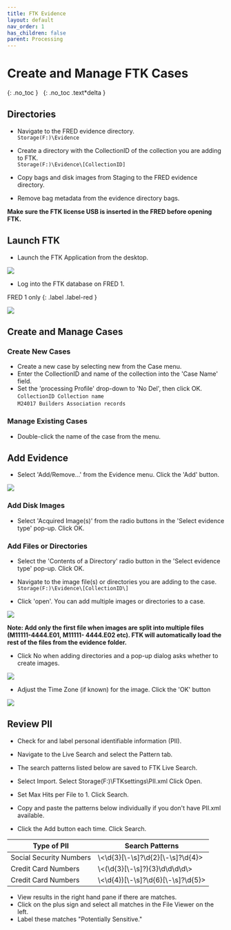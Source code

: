 ```yaml
---
title: FTK Evidence
layout: default
nav_order: 1
has_children: false
parent: Processing
---
```



# Create and Manage FTK Cases  

{: .no_toc }
&nbsp;
{: .no_toc .text*delta }


## Directories  

* Navigate to the FRED evidence directory.  
```Storage(F:)\Evidence```
* Create a directory with the CollectionID of the collection you are adding to FTK.   
```Storage(F:)\Evidence\[CollectionID]```  

* Copy bags and disk images from Staging to the FRED evidence directory.  
<!-- Specify diskImages and fileTransfers? -->
* Remove bag metadata from the evidence directory bags.  

**Make sure the FTK license USB is inserted in the FRED before opening FTK.**  

## Launch FTK  

* Launch the FTK Application from the desktop.

 ![](ftkle/media/image7.jpg)

* Log into the FTK database on FRED 1.

 FRED 1 only
{: .label .label-red }

 ![](ftkle/media/image3.png)

## Create and Manage Cases  

### Create New Cases

* Create a new case by selecting new from the Case menu.
* Enter the CollectionID and name of the collection into the 'Case Name' field.
* Set the 'processing Profile' drop-down to 'No Del', then click OK.  
 ```CollectionID Collection name```  
 ```M24017 Builders Association records```   

### Manage Existing Cases

* Double-click the name of the case from the menu.  

## Add Evidence  

* Select 'Add/Remove...' from the Evidence menu. Click the
 'Add' button.  

 ![](ftkle/media/image4.png)

### Add Disk Images

* Select 'Acquired Image(s)' from the radio buttons in
 the 'Select evidence type' pop-up. Click OK.

### Add Files or Directories

* Select the 'Contents of a Directory'
 radio button in the 'Select evidence type' pop-up. Click OK.

* Navigate to the image file(s) or
 directories you are adding to the case.  
 ```Storage(F:)\Evidence\[CollectionID\]```  
 * Click 'open'. You can add multiple images or directories to a case.  

 ![](ftkle/media/image5.png)

**Note: Add only the first file when images are split into multiple files
(M11111-4444.E01, M11111- 4444.E02 etc). FTK will automatically load the rest of the files from the evidence folder.**  


* Click No when adding directories and a pop-up dialog asks whether to create images.

 ![](ftkle/media/image6.png)

* Adjust the Time Zone (if known) for the image. Click
 the 'OK' button

 ![](ftkle/media/image2.jpg)

## Review PII  

* Check for and label personal identifiable information (PII).

* Navigate to the Live Search and select the Pattern tab.  

* The search patterns listed below are saved to FTK Live Search. 

* Select Import. Select Storage(F:)\\FTKsettings\\PII.xml Click Open.

* Set Max Hits per File to 1. Click Search.   

* Copy and paste the patterns below individually if you don't have PII.xml available. 

* Click the Add button each time. Click Search.   
  

| Type of PII            | Search Patterns                                 |
| ------------------------ | ---------------------- |  
| Social Security Numbers | \\\<\\d{3}\[\\-\\s\]?\\d{2}\[\\-\\s\]?\\d{4}\> |
| Credit Card Numbers     | \\\<(\\d{3}\[\\-\\s\]?){3}\\d\\d\\d\\d\\\> | 
| Credit Card Numbers     | \\\<\\d{4})\[\\-\\s\]?\\d{6}\[\\-\\s\]?\\d{5}\> |  




        
         

* View results in the right hand pane if there are matches. 
* Click on the plus sign and select all matches in the File Viewer on the
left. 
* Label these matches "Potentially Sensitive."
